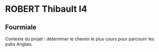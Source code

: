 # ROBERT Thibault I4
## Fourmiale
Contexte du projet : déterminer le chemin le plus cours pour parcourir les pubs Anglais.
